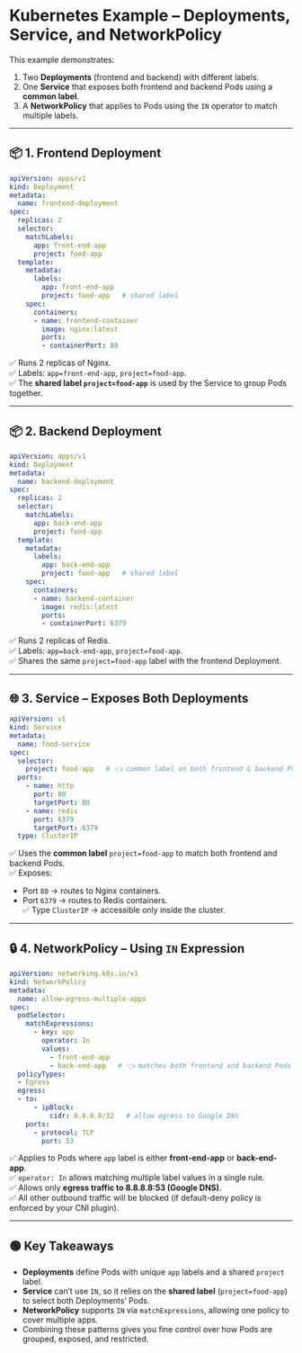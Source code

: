# Kubernetes Example – Deployments, Service, and NetworkPolicy

This example demonstrates:  
1. Two **Deployments** (frontend and backend) with different labels.  
2. One **Service** that exposes both frontend and backend Pods using a **common label**.  
3. A **NetworkPolicy** that applies to Pods using the `IN` operator to match multiple labels.

---

## 📦 1. Frontend Deployment

```yaml
apiVersion: apps/v1
kind: Deployment
metadata:
  name: frontend-deployment
spec:
  replicas: 2
  selector:
    matchLabels:
      app: front-end-app
      project: food-app
  template:
    metadata:
      labels:
        app: front-end-app
        project: food-app   # shared label
    spec:
      containers:
      - name: frontend-container
        image: nginx:latest
        ports:
        - containerPort: 80
```

✅ Runs 2 replicas of Nginx.  
✅ Labels: `app=front-end-app`, `project=food-app`.  
✅ The **shared label `project=food-app`** is used by the Service to group Pods together.

---

## 📦 2. Backend Deployment

```yaml
apiVersion: apps/v1
kind: Deployment
metadata:
  name: backend-deployment
spec:
  replicas: 2
  selector:
    matchLabels:
      app: back-end-app
      project: food-app
  template:
    metadata:
      labels:
        app: back-end-app
        project: food-app   # shared label
    spec:
      containers:
      - name: backend-container
        image: redis:latest
        ports:
        - containerPort: 6379
```

✅ Runs 2 replicas of Redis.  
✅ Labels: `app=back-end-app`, `project=food-app`.  
✅ Shares the same `project=food-app` label with the frontend Deployment.

---

## 🌐 3. Service – Exposes Both Deployments

```yaml
apiVersion: v1
kind: Service
metadata:
  name: food-service
spec:
  selector:
    project: food-app   # 👈 common label on both frontend & backend Pods
  ports:
    - name: http
      port: 80
      targetPort: 80
    - name: redis
      port: 6379
      targetPort: 6379
  type: ClusterIP
```

✅ Uses the **common label** `project=food-app` to match both frontend and backend Pods.  
✅ Exposes:  
- Port `80` → routes to Nginx containers.  
- Port `6379` → routes to Redis containers.  
✅ Type `ClusterIP` → accessible only inside the cluster.  

---

## 🔒 4. NetworkPolicy – Using `IN` Expression

```yaml
apiVersion: networking.k8s.io/v1
kind: NetworkPolicy
metadata:
  name: allow-egress-multiple-apps
spec:
  podSelector:
    matchExpressions:
      - key: app
        operator: In
        values:
          - front-end-app
          - back-end-app   # 👈 matches both frontend and backend Pods
  policyTypes:
  - Egress
  egress:
  - to:
      - ipBlock:
          cidr: 8.8.8.8/32   # allow egress to Google DNS
    ports:
      - protocol: TCP
        port: 53
```

✅ Applies to Pods where `app` label is either **front-end-app** or **back-end-app**.  
✅ `operator: In` allows matching multiple label values in a single rule.  
✅ Allows only **egress traffic to 8.8.8.8:53 (Google DNS)**.  
✅ All other outbound traffic will be blocked (if default-deny policy is enforced by your CNI plugin).  

---

## 🟢 Key Takeaways

- **Deployments** define Pods with unique `app` labels and a shared `project` label.  
- **Service** can’t use `IN`, so it relies on the **shared label** (`project=food-app`) to select both Deployments’ Pods.  
- **NetworkPolicy** supports `IN` via `matchExpressions`, allowing one policy to cover multiple apps.  
- Combining these patterns gives you fine control over how Pods are grouped, exposed, and restricted.  
